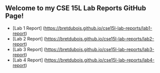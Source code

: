 ## Welcome to my CSE 15L Lab Reports GitHub Page!

* [Lab 1 Report] (https://bretdubois.github.io/cse15l-lab-reports/lab1-report)
* [Lab 2 Report] (https://bretdubois.github.io/cse15l-lab-reports/lab2-report)
* [Lab 3 Report] (https://bretdubois.github.io/cse15l-lab-reports/lab3-report)
* [Lab 4 Report] (https://bretdubois.github.io/cse15l-lab-reports/lab4-report)
